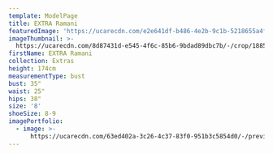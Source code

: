 ```yaml
---
template: ModelPage
title: EXTRA Ramani
featuredImage: 'https://ucarecdn.com/e2e641df-b486-4e2b-9c1b-5218655a4fbd/'
imageThumbnail: >-
  https://ucarecdn.com/8d87431d-e545-4f6c-85b6-9bdad89dbc7b/-/crop/1885x1247/186,276/-/preview/-/rotate/90/
firstName: EXTRA Ramani
collection: Extras
height: 174cm
measurementType: bust
bust: 35"
waist: 25"
hips: 38"
size: '8'
shoeSize: 8-9
imagePortfolio:
  - image: >-
      https://ucarecdn.com/63ed402a-3c26-4c37-83f0-951b3c5854d0/-/preview/-/rotate/90/
---
```


